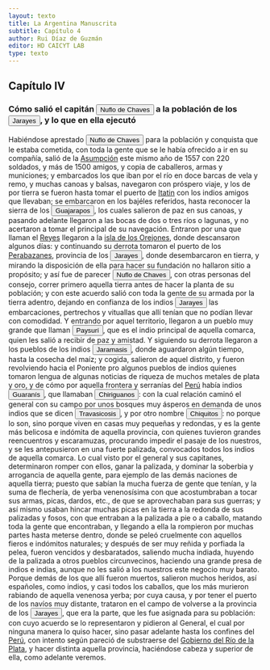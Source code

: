 ```yaml
---
layout: texto
title: La Argentina Manuscrita
subtitle: Capítulo 4
author: Rui Díaz de Guzmán
editor: HD CAICYT LAB
type: texto
---
```


## Capítulo IV
### Cómo salió el capitán <button class="balloon" data-balloon-pos="up" data-balloon-length="large" data-balloon="conqueror,explorer,colonizer">Nuflo de Chaves</button> a la población de los <button class="balloon" data-balloon-pos="up" data-balloon-length="large" data-balloon="tribe">Jarayes</button>, y lo que en ella ejecutó


Habiéndose aprestado <button class="balloon" data-balloon-pos="up" data-balloon-length="large" data-balloon="conqueror,explorer,colonizer">Nuflo de Chaves</button> para la población y conquista que le estaba cometida, con toda la gente que se le había ofrecido a ir en su compañía, salió de la <a href="https://recogito.pelagios.org/document/wzqxhk0h3vpikm/part/1/edit#bbfa1dbd-370d-435a-a990-cf0fc9c570c6" target="_blank">Asumpción</a> este mismo año de 1557 con 220 soldados, y más de 1500 amigos, y copia de caballeros, armas y municiones; y embarcados los que iban por el río en doce barcas de vela y remo, y muchas canoas y balsas, navegaron con próspero viaje, y los de por tierra se fueron hasta tomar el puerto de <a href="https://recogito.pelagios.org/document/wzqxhk0h3vpikm/part/1/edit#fbad4015-ccbb-41eb-b498-e8b9efa2737d" target="_blank">Itatin</a> con los indios amigos que llevaban; se embarcaron en los bajéles referidos, hasta reconocer la sierra de los <button class="balloon" data-balloon-pos="up" data-balloon-length="large" data-balloon="tribe,native people">Guajarapos</button>, los cuales salieron de paz en sus canoas, y pasando adelante llegaron a las bocas de dos o tres ríos o lagunas, y no acertaron a tomar el principal de su navegación. Entraron por una que llaman el <a href="https://recogito.pelagios.org/document/wzqxhk0h3vpikm/part/1/edit#519a8edb-1638-4464-ae17-8a75084b9b90" target="_blank">Reyes</a> llegaron a la <a href="https://recogito.pelagios.org/document/wzqxhk0h3vpikm/part/1/edit#f66a2feb-a7af-49f1-b12c-ad926f6a4dab" target="_blank">isla de los Orejones</a>, donde descansaron algunos días: y continuando su derrota tomaron el puerto de los <a href="https://recogito.pelagios.org/document/wzqxhk0h3vpikm/part/1/edit#33fac86a-dff3-4c21-b5b6-6bdc7b29a8d5" target="_blank">Perabazanes</a>, provincia de los <button class="balloon" data-balloon-pos="up" data-balloon-length="large" data-balloon="tribe">Jarayes</button>, donde desembarcaron en tierra, y mirando la disposición de ella para hacer su fundación no hallaron sitio a propósito; y así fue de parecer <button class="balloon" data-balloon-pos="up" data-balloon-length="large" data-balloon="conqueror,explorer,colonizer">Nuflo de Chaves</button>, con otras personas del consejo, correr primero aquella tierra antes de hacer la planta de su población; y con este acuerdo salió con toda la gente de su armada por la tierra adentro, dejando en confianza de los indios <button class="balloon" data-balloon-pos="up" data-balloon-length="large" data-balloon="tribe">Jarayes</button> las embarcaciones, pertrechos y vituallas que allí tenían que no podían llevar con comodidad. Y entrando por aquel territorio, llegaron a un pueblo muy grande que llaman <button class="balloon" data-balloon-pos="up" data-balloon-length="large" data-balloon="tribe">Paysurí</button>, que es el indio principal de aquella comarca, quien les salió a recibir de paz y amistad. Y siguiendo su derrota llegaron a los pueblos de los indios <button class="balloon" data-balloon-pos="up" data-balloon-length="large" data-balloon="tribe">Jaramasis</button>, donde aguardaron algún tiempo, hasta la cosecha del maíz; y cogida, salieron de aquel distrito, y fueron revolviendo hacia el Poniente pro algunos pueblos de indios quienes tomaron lengua de algunas noticias de riqueza de muchos metales de plata y oro, y de cómo por aquella frontera y serranías del <a href="https://recogito.pelagios.org/document/wzqxhk0h3vpikm/part/1/edit#5839f135-adac-49b8-b056-a7bb30362b4d" target="_blank">Perú</a> había indios <button class="balloon" data-balloon-pos="up" data-balloon-length="large" data-balloon="tribe,native people">Guaranís</button>, que llamaban <button class="balloon" data-balloon-pos="up" data-balloon-length="large" data-balloon="Tribe,native people">Chiriguanos</button>: con la cual relación caminó el general con su campo por unos bosques muy ásperos en demanda de unos indios que se dicen <button class="balloon" data-balloon-pos="up" data-balloon-length="large" data-balloon="tribe">Travasicosis</button>, y por otro nombre <button class="balloon" data-balloon-pos="up" data-balloon-length="large" data-balloon="tribe">Chiquitos</button>: no porque lo son, sino porque viven en casas muy pequeñas y redondas, y es la gente más belicosa e indómita de aquella provincia, con quienes tuvieron grandes reencuentros y escaramuzas, procurando impedir el pasaje de los nuestros, y se les antepusieron en una fuerte palizada, convocados todos los indios de aquella comarca. Lo cual visto por el general y sus capitanes, determinaron romper con ellos, ganar la palizada, y dominar la soberbia y arrogancia de aquella gente, para ejemplo de las demás naciones de aquella tierra; puesto que sabían la mucha fuerza de gente que tenían, y la suma de flechería, de yerba venenosísima con que acostumbraban a tocar sus armas, picas, dardos, etc., de que se aprovechaban para sus guerras; y así mismo usaban hincar muchas picas en la tierra a la redonda de sus palizadas y fosos, con que entraban a la palizada a pie o a caballo, matando toda la gente que encontraban, y llegando a ella la rompieron por muchas partes hasta meterse dentro, donde se peleó cruelmente con aquellos fieros e indómitos naturales; y después de ser muy reñida y porfiada la pelea, fueron vencidos y desbaratados, saliendo mucha indiada, huyendo de la palizada a otros pueblos circunvecinos, haciendo una grande presa de indios e indias, aunque no les salió a los nuestros este negocio muy barato. Porque demás de los que allí fueron muertos, salieron muchos heridos, así españoles, como indios, y casi todos los caballos, que los más murieron rabiando de aquella venenosa yerba; por cuya causa, y por tener el puerto de los navíos muy distante, trataron en el campo de volverse a la provincia de los <button class="balloon" data-balloon-pos="up" data-balloon-length="large" data-balloon="tribe">Jarayes</button>, que era la parte, que les fue asignada para su población: con cuyo acuerdo se lo representaron y pidieron al General, el cual por ninguna manera lo quiso hacer, sino pasar adelante hasta los confines del <a href="https://recogito.pelagios.org/document/wzqxhk0h3vpikm/part/1/edit#e71a5119-c8a2-4181-b74a-ca3f9dfcbca9" target="_blank">Perú</a>, con intento según pareció de substraerse del <a href="https://recogito.pelagios.org/document/wzqxhk0h3vpikm/part/1/edit#2c0c12f9-629f-4227-82d9-04102805f6ee" target="_blank">Gobierno del Río de la Plata</a>, y hacer distinta aquella provincia, haciéndose cabeza y superior de ella, como adelante veremos.